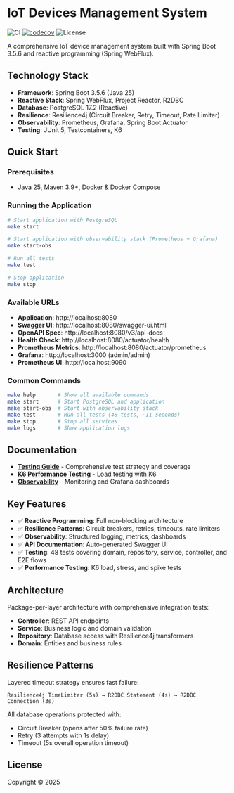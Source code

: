 # IoT Devices Management System

![CI](https://github.com/rodolfodpk/devices/workflows/CI/badge.svg)
[![codecov](https://codecov.io/github/rodolfodpk/devices/graph/badge.svg?token=9XOKJB6039)](https://codecov.io/github/rodolfodpk/devices)
![License](https://img.shields.io/badge/license-Copyright-orange)

A comprehensive IoT device management system built with Spring Boot 3.5.6 and reactive programming (Spring WebFlux).

## Technology Stack

- **Framework**: Spring Boot 3.5.6 (Java 25)
- **Reactive Stack**: Spring WebFlux, Project Reactor, R2DBC
- **Database**: PostgreSQL 17.2 (Reactive)
- **Resilience**: Resilience4j (Circuit Breaker, Retry, Timeout, Rate Limiter)
- **Observability**: Prometheus, Grafana, Spring Boot Actuator
- **Testing**: JUnit 5, Testcontainers, K6

## Quick Start

### Prerequisites

- Java 25, Maven 3.9+, Docker & Docker Compose

### Running the Application

```bash
# Start application with PostgreSQL
make start

# Start application with observability stack (Prometheus + Grafana)
make start-obs

# Run all tests
make test

# Stop application
make stop
```

### Available URLs

- **Application**: http://localhost:8080
- **Swagger UI**: http://localhost:8080/swagger-ui.html
- **OpenAPI Spec**: http://localhost:8080/v3/api-docs
- **Health Check**: http://localhost:8080/actuator/health
- **Prometheus Metrics**: http://localhost:8080/actuator/prometheus
- **Grafana**: http://localhost:3000 (admin/admin)
- **Prometheus UI**: http://localhost:9090

### Common Commands

```bash
make help       # Show all available commands
make start      # Start PostgreSQL and application
make start-obs  # Start with observability stack
make test       # Run all tests (48 tests, ~11 seconds)
make stop       # Stop all services
make logs       # Show application logs
```

## Documentation

- **[Testing Guide](docs/TESTING.md)** - Comprehensive test strategy and coverage
- **[K6 Performance Testing](docs/K6_PERFORMANCE.md)** - Load testing with K6
- **[Observability](docs/OBSERVABILITY.md)** - Monitoring and Grafana dashboards

## Key Features

- ✅ **Reactive Programming**: Full non-blocking architecture
- ✅ **Resilience Patterns**: Circuit breakers, retries, timeouts, rate limiters
- ✅ **Observability**: Structured logging, metrics, dashboards
- ✅ **API Documentation**: Auto-generated Swagger UI
- ✅ **Testing**: 48 tests covering domain, repository, service, controller, and E2E flows
- ✅ **Performance Testing**: K6 load, stress, and spike tests

## Architecture

Package-per-layer architecture with comprehensive integration tests:

- **Controller**: REST API endpoints
- **Service**: Business logic and domain validation
- **Repository**: Database access with Resilience4j transformers
- **Domain**: Entities and business rules

## Resilience Patterns

Layered timeout strategy ensures fast failure:

```
Resilience4j TimeLimiter (5s) → R2DBC Statement (4s) → R2DBC Connection (3s)
```

All database operations protected with:
- Circuit Breaker (opens after 50% failure rate)
- Retry (3 attempts with 1s delay)
- Timeout (5s overall operation timeout)

## License

Copyright © 2025

